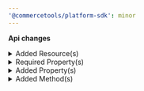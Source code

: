 ```yaml
---
'@commercetools/platform-sdk': minor
---
```


**Api changes**

<details>
<summary>Added Resource(s)</summary>

- added resource `/{projectKey}/in-store/key={storeKey}/business-units`
- added resource `/{projectKey}/in-store/key={storeKey}/business-units/key={key}`
- added resource `/{projectKey}/in-store/key={storeKey}/business-units/{ID}`
</details>

<details>
<summary>Required Property(s)</summary>

- :warning: changed property `triggerPattern` of type `CartDiscountPatternTarget` to be required
</details>

<details>
<summary>Added Property(s)</summary>

- added property `inheritedStores` to type `BusinessUnit`
- added property `inheritedStores` to type `Company`
- added property `inheritedStores` to type `Division`
</details>

<details>
<summary>Added Method(s)</summary>

- added method `apiRoot.withProjectKey().inStoreKeyWithStoreKeyValue().businessUnits().get()`
- added method `apiRoot.withProjectKey().inStoreKeyWithStoreKeyValue().businessUnits().head()`
- added method `apiRoot.withProjectKey().inStoreKeyWithStoreKeyValue().businessUnits().post()`
- added method `apiRoot.withProjectKey().inStoreKeyWithStoreKeyValue().businessUnits().withKey().get()`
- added method `apiRoot.withProjectKey().inStoreKeyWithStoreKeyValue().businessUnits().withKey().head()`
- added method `apiRoot.withProjectKey().inStoreKeyWithStoreKeyValue().businessUnits().withKey().post()`
- added method `apiRoot.withProjectKey().inStoreKeyWithStoreKeyValue().businessUnits().withKey().delete()`
- added method `apiRoot.withProjectKey().inStoreKeyWithStoreKeyValue().businessUnits().withId().get()`
- added method `apiRoot.withProjectKey().inStoreKeyWithStoreKeyValue().businessUnits().withId().head()`
- added method `apiRoot.withProjectKey().inStoreKeyWithStoreKeyValue().businessUnits().withId().post()`
- added method `apiRoot.withProjectKey().inStoreKeyWithStoreKeyValue().businessUnits().withId().delete()`
</details>
